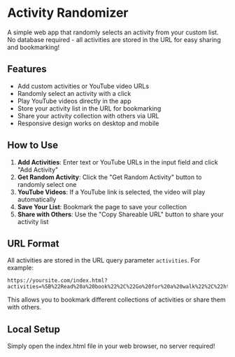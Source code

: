 # Activity Randomizer

A simple web app that randomly selects an activity from your custom list. No database required - all activities are stored in the URL for easy sharing and bookmarking!

## Features

- Add custom activities or YouTube video URLs
- Randomly select an activity with a click
- Play YouTube videos directly in the app
- Store your activity list in the URL for bookmarking
- Share your activity collection with others via URL
- Responsive design works on desktop and mobile

## How to Use

1. **Add Activities**: Enter text or YouTube URLs in the input field and click "Add Activity"
2. **Get Random Activity**: Click the "Get Random Activity" button to randomly select one
3. **YouTube Videos**: If a YouTube link is selected, the video will play automatically
4. **Save Your List**: Bookmark the page to save your collection
5. **Share with Others**: Use the "Copy Shareable URL" button to share your activity list

## URL Format

All activities are stored in the URL query parameter `activities`. For example:
```
https://yoursite.com/index.html?activities=%5B%22Read%20a%20book%22%2C%22Go%20for%20a%20walk%22%2C%22https%3A%2F%2Fyoutu.be%2FdQw4w9WgXcQ%22%5D
```

This allows you to bookmark different collections of activities or share them with others.

## Local Setup

Simply open the index.html file in your web browser, no server required!
